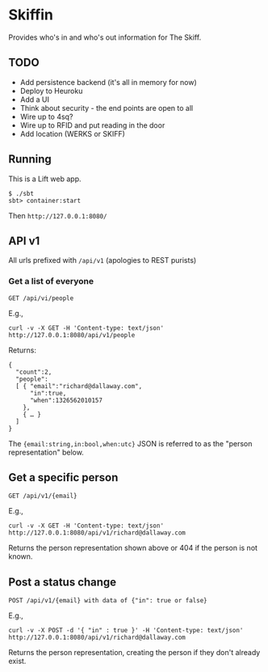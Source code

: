 # Skiffin

Provides who's in and who's out information for The Skiff.

## TODO

* Add persistence backend (it's all in memory for now)
* Deploy to Heuroku
* Add a UI
* Think about security - the end points are open to all
* Wire up to 4sq?
* Wire up to RFID and put reading in the door
* Add location (WERKS or SKIFF)


## Running

This is a Lift web app.  

    $ ./sbt
    sbt> container:start

Then `http://127.0.0.1:8080/`


## API v1

All urls prefixed with `/api/v1` (apologies to REST purists)

### Get a list of everyone

	GET /api/vi/people

E.g.,

    curl -v -X GET -H 'Content-type: text/json' http://127.0.0.1:8080/api/v1/people

Returns:

    {
      "count":2,
      "people":
      [ { "email":"richard@dallaway.com",
          "in":true,
          "when":1326562010157
        }, 
        { … }
      ]
    }

The `{email:string,in:bool,when:utc}` JSON is referred to as the "person representation" below.


## Get a specific person

    GET /api/v1/{email}

E.g.,

    curl -v -X GET -H 'Content-type: text/json' http://127.0.0.1:8080/api/v1/richard@dallaway.com

Returns the person representation shown above or 404 if the person is not known.

## Post a status change

    POST /api/v1/{email} with data of {"in": true or false}

E.g.,

    curl -v -X POST -d '{ "in" : true }' -H 'Content-type: text/json' http://127.0.0.1:8080/api/v1/richard@dallaway.com

Returns the person representation, creating the person if they don't already exist.





